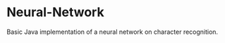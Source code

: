 Neural-Network
==============

Basic Java implementation of a neural network on character recognition.
